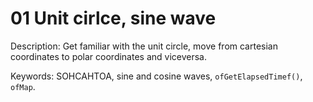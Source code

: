 # 01 Unit cirlce, sine wave

Description:
Get familiar with the unit circle, move from cartesian coordinates to polar coordinates and viceversa.

Keywords:
SOHCAHTOA, sine and cosine waves, `ofGetElapsedTimef()`, `ofMap`.
